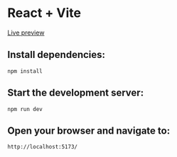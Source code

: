 # React + Vite

[Live preview](https://crypto-tracker-coingecko.netlify.app/)

## Install dependencies:
``` npm install ```

## Start the development server:
``` npm run dev ```

## Open your browser and navigate to:
``` http://localhost:5173/ ```


